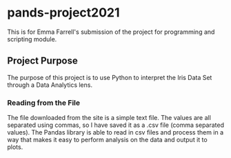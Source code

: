# pands-project2021
This is for Emma Farrell's submission of the project for programming and scripting module.

## Project Purpose
The purpose of this project is to use Python to interpret the Iris Data Set through a Data Analytics lens. 

### Reading from the File
The file downloaded from the site is a simple text file. The values are all separated using commas, so I have saved it as a .csv file (comma separated values). The Pandas library is able to read in csv files and process them in a way that makes it easy to perform analysis on the data and output it to plots. 